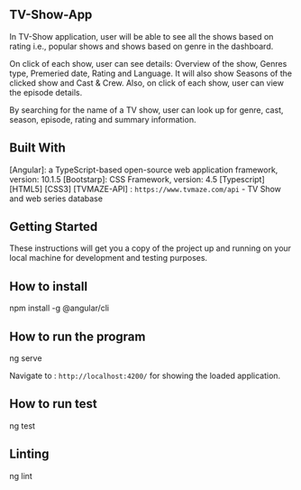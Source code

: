 
## TV-Show-App
In TV-Show application, user will be able to see all the shows based on rating i.e., popular shows and shows based on genre in the dashboard.

On click of each show, user can see details: Overview of the show, Genres type, Premeried date, Rating and Language. It will also show Seasons of the clicked show and Cast & Crew. Also, on click of each show, user can view the episode details.

By searching for the name of a TV show, user can look up for genre, cast, season, episode, rating and summary information. 

## Built With
[Angular]: a TypeScript-based open-source web application framework, version: 10.1.5
[Bootstarp]: CSS Framework, version: 4.5
[Typescript]
[HTML5]
[CSS3]
[TVMAZE-API] : `https://www.tvmaze.com/api` - TV Show and web series database


## Getting Started
These instructions will get you a copy of the project up and running on your local machine for development and testing purposes.

## How to install
npm install -g @angular/cli

## How to run the program
ng serve

Navigate to : `http://localhost:4200/` for showing the loaded application.

## How to run test
ng test

## Linting
ng lint

